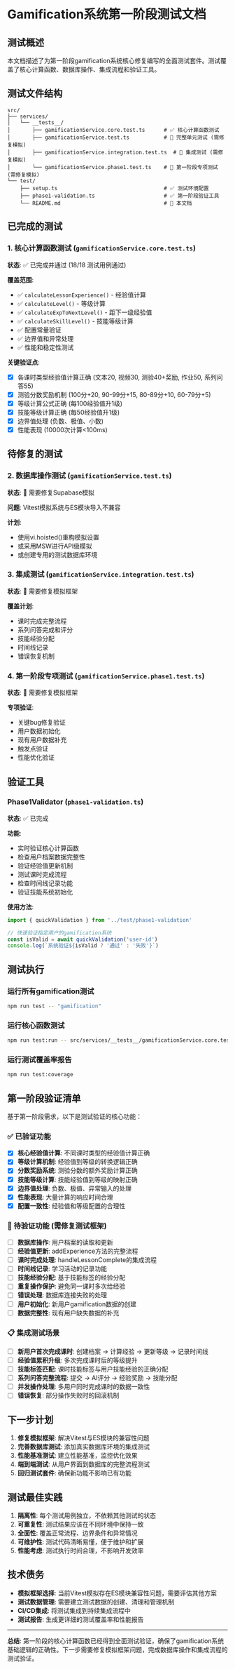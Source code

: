 # Gamification系统第一阶段测试文档

## 测试概述

本文档描述了为第一阶段gamification系统核心修复编写的全面测试套件。测试覆盖了核心计算函数、数据库操作、集成流程和验证工具。

## 测试文件结构

```
src/
├── services/
│   └── __tests__/
│       ├── gamificationService.core.test.ts      # ✅ 核心计算函数测试
│       ├── gamificationService.test.ts           # 🚧 完整单元测试 (需修复模拟)
│       ├── gamificationService.integration.test.ts  # 🚧 集成测试 (需修复模拟)
│       └── gamificationService.phase1.test.ts    # 🚧 第一阶段专项测试 (需修复模拟)
└── test/
    ├── setup.ts                                  # ✅ 测试环境配置
    ├── phase1-validation.ts                      # ✅ 第一阶段验证工具
    └── README.md                                 # 📖 本文档
```

## 已完成的测试

### 1. 核心计算函数测试 (`gamificationService.core.test.ts`)

**状态**: ✅ 已完成并通过 (18/18 测试用例通过)

**覆盖范围**:
- ✅ `calculateLessonExperience()` - 经验值计算
- ✅ `calculateLevel()` - 等级计算  
- ✅ `calculateExpToNextLevel()` - 距下一级经验值
- ✅ `calculateSkillLevel()` - 技能等级计算
- ✅ 配置常量验证
- ✅ 边界值和异常处理
- ✅ 性能和稳定性测试

**关键验证点**:
- [x] 各课时类型经验值计算正确 (文本20, 视频30, 测验40+奖励, 作业50, 系列问答55)
- [x] 测验分数奖励机制 (100分+20, 90-99分+15, 80-89分+10, 60-79分+5)
- [x] 等级计算公式正确 (每100经验值升1级)
- [x] 技能等级计算正确 (每50经验值升1级)
- [x] 边界值处理 (负数、极值、小数)
- [x] 性能表现 (10000次计算<100ms)

## 待修复的测试

### 2. 数据库操作测试 (`gamificationService.test.ts`)

**状态**: 🚧 需要修复Supabase模拟

**问题**: Vitest模拟系统与ES模块导入不兼容

**计划**: 
- 使用vi.hoisted()重构模拟设置
- 或采用MSW进行API级模拟
- 或创建专用的测试数据库环境

### 3. 集成测试 (`gamificationService.integration.test.ts`)

**状态**: 🚧 需要修复模拟框架

**覆盖计划**:
- 课时完成完整流程
- 系列问答完成和评分
- 技能经验分配
- 时间线记录
- 错误恢复机制

### 4. 第一阶段专项测试 (`gamificationService.phase1.test.ts`)

**状态**: 🚧 需要修复模拟框架

**专项验证**:
- 关键bug修复验证
- 用户数据初始化
- 现有用户数据补充
- 触发点验证
- 性能优化验证

## 验证工具

### Phase1Validator (`phase1-validation.ts`)

**状态**: ✅ 已完成

**功能**:
- 实时验证核心计算函数
- 检查用户档案数据完整性
- 验证经验值更新机制
- 测试课时完成流程
- 检查时间线记录功能
- 验证技能系统初始化

**使用方法**:
```typescript
import { quickValidation } from '../test/phase1-validation'

// 快速验证指定用户的gamification系统
const isValid = await quickValidation('user-id')
console.log(`系统验证${isValid ? '通过' : '失败'}`)
```

## 测试执行

### 运行所有gamification测试
```bash
npm run test -- "gamification"
```

### 运行核心函数测试
```bash
npm run test:run -- src/services/__tests__/gamificationService.core.test.ts
```

### 运行测试覆盖率报告
```bash
npm run test:coverage
```

## 第一阶段验证清单

基于第一阶段需求，以下是测试验证的核心功能：

### ✅ 已验证功能

- [x] **核心经验值计算**: 不同课时类型的经验值计算正确
- [x] **等级计算机制**: 经验值到等级的转换逻辑正确
- [x] **分数奖励系统**: 测验分数的额外奖励计算正确
- [x] **技能等级计算**: 技能经验值到等级的映射正确
- [x] **边界值处理**: 负数、极值、异常输入的处理
- [x] **性能表现**: 大量计算的响应时间合理
- [x] **配置一致性**: 经验值和等级配置的合理性

### 🚧 待验证功能 (需修复测试框架)

- [ ] **数据库操作**: 用户档案的读取和更新
- [ ] **经验值更新**: addExperience方法的完整流程
- [ ] **课时完成处理**: handleLessonComplete的集成流程
- [ ] **时间线记录**: 学习活动的记录功能
- [ ] **技能经验分配**: 基于技能标签的经验分配
- [ ] **重复操作保护**: 避免同一课时多次给经验
- [ ] **错误处理**: 数据库连接失败的处理
- [ ] **用户初始化**: 新用户gamification数据的创建
- [ ] **数据完整性**: 现有用户缺失数据的补充

### 📋 集成测试场景

- [ ] **新用户首次完成课时**: 创建档案 → 计算经验 → 更新等级 → 记录时间线
- [ ] **经验值累积升级**: 多次完成课时后的等级提升
- [ ] **技能标签匹配**: 课时技能标签与用户技能经验的正确分配
- [ ] **系列问答完整流程**: 提交 → AI评分 → 经验奖励 → 技能分配
- [ ] **并发操作处理**: 多用户同时完成课时的数据一致性
- [ ] **错误恢复**: 部分操作失败时的回滚机制

## 下一步计划

1. **修复模拟框架**: 解决Vitest与ES模块的兼容性问题
2. **完善数据库测试**: 添加真实数据库环境的集成测试
3. **性能基准测试**: 建立性能基准，监控优化效果
4. **端到端测试**: 从用户界面到数据库的完整流程测试
5. **回归测试套件**: 确保新功能不影响已有功能

## 测试最佳实践

1. **隔离性**: 每个测试用例独立，不依赖其他测试的状态
2. **可重复性**: 测试结果应该在不同环境中保持一致
3. **全面性**: 覆盖正常流程、边界条件和异常情况
4. **可维护性**: 测试代码清晰易懂，便于维护和扩展
5. **性能考虑**: 测试执行时间合理，不影响开发效率

## 技术债务

- **模拟框架选择**: 当前Vitest模拟存在ES模块兼容性问题，需要评估其他方案
- **测试数据管理**: 需要建立测试数据的创建、清理和管理机制
- **CI/CD集成**: 将测试集成到持续集成流程中
- **测试报告**: 生成更详细的测试覆盖率和性能报告

---

**总结**: 第一阶段的核心计算函数已经得到全面测试验证，确保了gamification系统基础逻辑的正确性。下一步需要修复模拟框架问题，完成数据库操作和集成流程的测试验证。